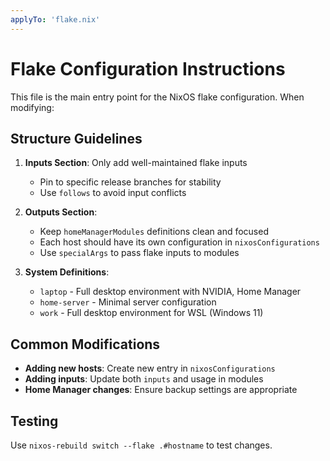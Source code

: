 ```yaml
---
applyTo: 'flake.nix'
---
```


# Flake Configuration Instructions

This file is the main entry point for the NixOS flake configuration. When modifying:

## Structure Guidelines

1. **Inputs Section**: Only add well-maintained flake inputs
   - Pin to specific release branches for stability
   - Use `follows` to avoid input conflicts

2. **Outputs Section**: 
   - Keep `homeManagerModules` definitions clean and focused
   - Each host should have its own configuration in `nixosConfigurations`
   - Use `specialArgs` to pass flake inputs to modules

3. **System Definitions**:
   - `laptop` - Full desktop environment with NVIDIA, Home Manager
   - `home-server` - Minimal server configuration
   - `work` - Full desktop environment for WSL (Windows 11)

## Common Modifications

- **Adding new hosts**: Create new entry in `nixosConfigurations`
- **Adding inputs**: Update both `inputs` and usage in modules
- **Home Manager changes**: Ensure backup settings are appropriate

## Testing

Use `nixos-rebuild switch --flake .#hostname` to test changes.